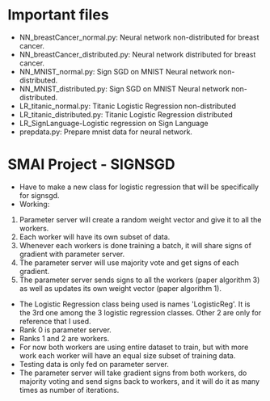 # Important files
- NN_breastCancer_normal.py: Neural network non-distributed for breast cancer.
- NN_breastCancer_distributed.py: Neural network distributed for breast cancer.
- NN_MNIST_normal.py: Sign SGD on MNIST Neural network non-distributed.
- NN_MNIST_distributed.py: Sign SGD on MNIST Neural network non-distributed.
- LR_titanic_normal.py: Titanic Logistic Regression non-distributed
- LR_titanic_distributed.py: Titanic Logistic Regression distributed
- LR_SignLanguage-Logistic regression on Sign Language
- prepdata.py: Prepare mnist data for neural network.

# SMAI Project - SIGNSGD
- Have to make a new class for logistic regression that will be specifically for signsgd.
- Working:
1. Parameter server will create a random weight vector and give it to all the workers.
2. Each worker will have its own subset of data.
3. Whenever each workers is done training a batch, it will share signs of gradient with parameter server.
4. The parameter server will use majority vote and get signs of each gradient.
5. The parameter server sends signs to all the workers (paper algorithm 3) as well as updates its own weight vector (paper algorithm 1).
- The Logistic Regression class being used is names 'LogisticReg'. It is the 3rd one among the 3 logistic regression classes. Other 2 are only for reference that I used.
- Rank 0 is parameter server.
- Ranks 1 and 2 are workers.
- For now both workers are using entire dataset to train, but with more work each worker will have an equal size subset of training data.
- Testing data is only fed on parameter server.
- The parameter server will take gradient signs from both workers, do majority voting and send signs back to workers, and it will do it as many times as number of iterations.